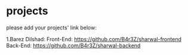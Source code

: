 # projects
please add your projects' link below:

1.Barez Dilshad:
Front-End: https://github.com/B4r3Z/sharwal-frontend
Back-End: https://github.com/B4r3Z/sharwal-backend
